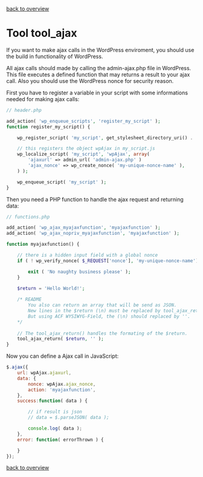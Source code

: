 [back to overview](../../README.markdown#initial-functionality)

Tool tool_ajax
===============================

If you want to make ajax calls in the WordPress enviroment, you should use the build in functionality of WordPress.

All ajax calls should made by calling the admin-ajax.php file in WordPress. This file executes a defined function that may returns a result to your ajax call. Also you should use the WordPress nonce for security reason.

First you have to register a variable in your script with some informations needed for making ajax calls:

````php
// header.php

add_action( 'wp_enqueue_scripts', 'register_my_script' );
function register_my_script() {

	wp_register_script( 'my_script', get_stylesheet_directory_uri() . '/js/my_script.js', '1.0.0', true );

	// this registers the object wpAjax in my_script.js
	wp_localize_script( 'my_script', 'wpAjax', array( 
		'ajaxurl' => admin_url( 'admin-ajax.php' ) 
		'ajax_nonce' => wp_create_nonce( 'my-unique-nonce-name' ),
	) );

	wp_enqueue_script( 'my_script' );
}
````

Then you need a PHP function to handle the ajax request and returning data:

````php
// functions.php

add_action( 'wp_ajax_myajaxfunction', 'myajaxfunction' );
add_action( 'wp_ajax_nopriv_myajaxfunction', 'myajaxfunction' );

function myajaxfunction() {

	// there is a hidden input field with a global nonce
	if ( ! wp_verify_nonce( $_REQUEST['nonce'], 'my-unique-nonce-name') ) {

		exit ( 'No naughty business please' );
	}   

	$return = 'Hello World!';
	
	/* README
		You also can return an array that will be send as JSON.
		New lines in the $return (\n) must be replaced by tool_ajax_return( $return, 'newline replacecement' ).
		But using ACF WYSIWYG-Field, the (\n) should replaced by ''.
	*/
	
	// The tool_ajax_return() handles the formating of the $return.
	tool_ajax_return( $return, '' );
}
````

Now you can define a Ajax call in JavaScript:

````javascript
$.ajax({
	url: wpAjax.ajaxurl,
	data: {
		nonce: wpAjax.ajax_nonce,
		action: 'myajaxfunction',
	},
	success:function( data ) {

		// if result is json
		// data = $.parseJSON( data );

		console.log( data );
	},
	error: function( errorThrown ) {

	}
});
````

[back to overview](../../README.markdown#initial-functionality)
